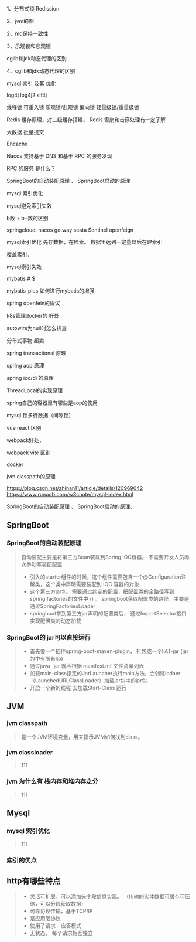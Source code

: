 1、分布式锁
	Redission
	

2、jvm的图

2、mq保持一致性

3、乐观锁和悲观锁

cglib和jdk动态代理的区别


4、cglib和jdk动态代理的区别


mysql 索引 及其 优化

log4j log4j2 slf4j


线程锁 可重入锁  乐观锁/悲观锁  偏向锁  轻量级锁/重量级锁


Redis 缓存原理，对二级缓存搭建、 Redis 雪崩和击穿处理有一定了解

大数据 批量提交

Ehcache


Nacos 支持基于 DNS 和基于 RPC 的服务发现

RPC 的服务 是什么？

SpringBoot的自动装配原理 、  SpringBoot启动的原理

mysql 索引优化

mysql避免索引失效

b数 + b+数的区别

springcloud: nacos getway seata Sentinel openfeign


mysql索引优化
先存数据，在检索。 
数据里达到一定量以后在建索引

覆盖索引，

mysql索引失效

mybatis # $

mybatis-plus 如何进行mybatis的增强

spring openfein的协议

k8s管理docker的 好处

autowire为null时怎么排查

分布式事物 超卖

spring transactional 原理

spring aop 原理

spring ioc/di 的原理

ThreadLocal的实现原理

spring自己的容器里有哪些是aop的使用

mysql 锁多行数据（间隙锁）

vue react 区别

webpack好处， 

webpack vite 区别

docker

jvm classpath的原理

https://blog.csdn.net/zhinan11/article/details/120969042
https://www.runoob.com/w3cnote/mysql-index.html



SpringBoot的自动装配原理 、  SpringBoot启动的原理、



## SpringBoot

### SpringBoot的自动装配原理

> 自动装配主要是将第三方Bean装载到Spring IOC容器。 不需要开发人员再次手动写装配配置
>
> - 引入的starter组件的时候，这个组件需要包含一个@Configuration注解类，这个类中声明需要装配到 IOC 容器的对象
> - 这个第三方jar包，需要通过约定的配置，把配置类的全路径写到 spring.factories的文件中 () 。
>   springboot获取配置类的路径，主要是通过SpringFactoriesLoader
> - springboot拿到第三方jar声明的配置类后， 通过ImportSelector接口实现配置类的动态加载



### SpringBoot的 jar可以直接运行

> - 首先要一个插件spring-boot-maven-plugin， 打包成一个FAT-jar (jar包中有所有lib)
> - 通过java -jar 就会根据 manifest.mf 文件清单列表
> - 加载main-class指定的JarLauncher执行main方法，会创建lodaer（LaunchedURLClassLoader）加载jar包中的jar包
> - 开启一个新的线程 去加载Start-Class 运行





## JVM

### jvm classpath

> 是一个JVM环境变量，用来指示JVM如何找到class。
> 



### jvm classloader

> 111



### jvm 为什么有 栈内存和堆内存之分

> 111











## Mysql

### mysql 索引优化

>
> 
> 111
> 
> 
>  
> 
> 
> 
>



### 索引的优点

>



















## http有哪些特点

>- 灵活可扩展，可以添加头字段信息实现。 （传输的实体数据可缓存可压缩，可以分段获取数据）
>- 可靠协议传输，基于TCP/IP
>- 是应用层协议
>- 使用了请求 - 应答模式
>- 无状态， 每个请求相互独立
